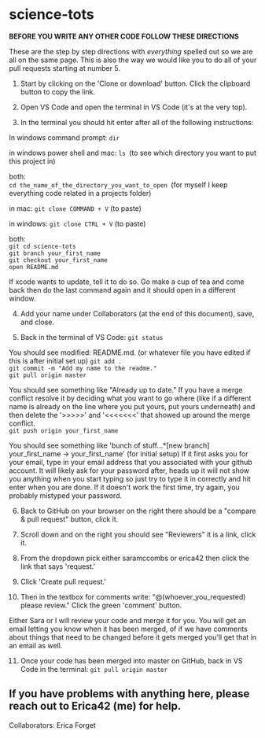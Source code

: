# science-tots

**BEFORE YOU WRITE ANY OTHER CODE FOLLOW THESE DIRECTIONS**

These are the step by step directions with *everything* spelled out so we are all on the same page. This is also the way we would like you to do all of your pull requests starting at number 5.

1. Start by clicking on the 'Clone or download' button. Click the clipboard button to copy the link.

2. Open VS Code and open the terminal in VS Code (it's at the very top).

3. In the terminal you should hit enter after all of the following instructions:

In windows command prompt: 
   ```dir```  

in windows power shell and mac:
   ```ls ```(to see which directory you want to put this project in)  

both:  
   ```cd the_name_of_the_directory_you_want_to_open ```(for myself I keep everything code related in a projects folder)  

in mac:
   ```git clone COMMAND + V``` (to paste)  

in windows:
   ```git clone CTRL + V``` (to paste)  

both:    
   ```git cd science-tots```  
   ```git branch your_first_name```  
   ```git checkout your_first_name```  
   ```open README.md```  

If xcode wants to update, tell it to do so. Go make a cup of tea and come back then do the last command again and it should open in a different window.

4. Add your name under Collaborators (at the end of this document), save, and close.

5. Back in the terminal of VS Code:
   ```git status```  

You should see modified: README.md. (or whatever file you have edited if this is after initial set up)
   ```git add .```  
   ```git commit -m "Add my name to the readme."```  
   ```git pull origin master```  

You should see something like "Already up to date." 
   If you have a merge conflict resolve it by deciding what you want to go where (like if a different name is already on the line where you put yours, put yours underneath) and then delete the '>>>>>'  and '<<<<<<<' that showed up around the merge conflict.  
   ```git push origin your_first_name```  

You should see something like 'bunch of stuff...*[new branch] your_first_name -> your_first_name' (for initial setup)
   If it first asks you for your email, type in your email address that you associated with your github account. It will likely ask for your password after, heads up it will not show you anything when you start typing so just try to type it in correctly and hit enter when you are done. If it doesn't work the first time, try again, you probably mistyped your password.  

6. Back to GitHub on your browser on the right there should be a "compare & pull request" button, click it.

7. Scroll down and on the right you should see "Reviewers" it is a link, click it.

8. From the dropdown pick either saramccombs or erica42 then click the link that says 'request.'

9. Click 'Create pull request.'

10. Then in the textbox for comments write: "@(whoever_you_requested) please review." Click the green 'comment' button.

Either Sara or I will review your code and merge it for you. You will get an email letting you know when it has been merged, of if we have comments about things that need to be changed before it gets merged you'll get that in an email as well.

11. Once your code has been merged into master on GitHub, back in VS Code in the terminal: 
   ```git pull origin master```  


## If you have problems with anything here, please reach out to Erica42 (me) for help.


Collaborators:
Erica Forget
